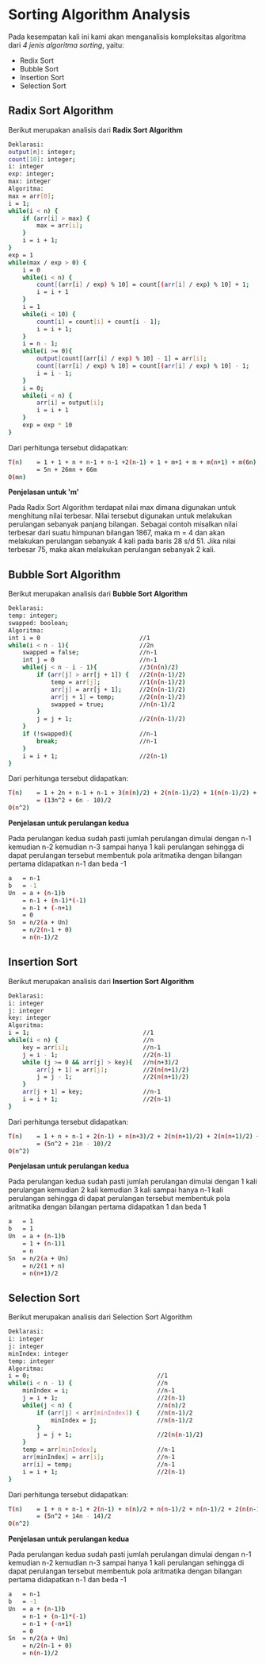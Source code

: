 # Sorting Algorithm Analysis

Pada kesempatan kali ini kami akan menganalisis kompleksitas algoritma dari *4 jenis algoritma sorting*, yaitu:
- Redix Sort
- Bubble Sort
- Insertion Sort
- Selection Sort

## Radix Sort Algorithm
Berikut merupakan analisis dari **Radix Sort Algorithm**
```bash
Deklarasi:
output[n]: integer;
count[10]: integer;
i: integer
exp: integer;
max: integer
Algoritma: 
max = arr[0];                                                            //1
i = 1;                                                                   //1
while(i < n) {                                                           //n
    if (arr[i] > max) {                                                  //n-1
        max = arr[i];                                                    //n-1
    }                                                                    
    i = i + 1;                                                           //2(n-1)
}
exp = 1                                                                  //1
while(max / exp > 0) {                                                   //m+1
    i = 0                                                                //m
    while(i < n) {                                                       //m(n+1)
        count[(arr[i] / exp) % 10] = count[(arr[i] / exp) % 10] + 1;     //m(6n)
        i = i + 1                                                        //m(2n)
    }
    i = 1                                                                //m
    while(i < 10) {                                                      //m(10)
        count[i] = count[i] + count[i - 1];                              //m(27)
        i = i + 1;                                                       //m(18)
    }
    i = n - 1;                                                           //2m                                                           
    while(i >= 0){                                                       //m(n+1)
        output[count[(arr[i] / exp) % 10] - 1] = arr[i];                 //m(4n)
        count[(arr[i] / exp) % 10] = count[(arr[i] / exp) % 10] - 1;     //m(6n)
        i = i - 1;                                                       //m(2n)
    }
    i = 0;                                                               //m
    while(i < n) {                                                       //m(n+1)
        arr[i] = output[i];                                              //m(n)
        i = i + 1                                                        //m(2n)
    }
    exp = exp * 10                                                       //2m
}
```
Dari perhitunga tersebut didapatkan:
```bash
T(n)    = 1 + 1 + n + n-1 + n-1 +2(n-1) + 1 + m+1 + m + m(n+1) + m(6n) + m(2n) + m + m(10) + m(27) + m(18) + 2m + m(n+1) + m(4n) + m(6n) + m(2n) + m + m(n+1) + m(n) + m(2n) + 2m
        = 5n + 26mn + 66m
O(mn)
```
**Penjelasan untuk 'm'**

Pada Radix Sort Algorithm terdapat nilai max dimana digunakan untuk menghitung nilai terbesar. Nilai tersebut digunakan untuk melakukan perulangan sebanyak panjang bilangan. Sebagai contoh misalkan nilai terbesar dari suatu himpunan bilangan 1867, maka m = 4 dan akan melakukan perulangan sebanyak 4 kali pada baris 28 s/d 51. Jika nilai terbesar 75, maka akan melakukan perulangan sebanyak 2 kali.

## Bubble Sort Algorithm
Berikut merupakan analisis dari **Bubble Sort Algorithm**
```bash
Deklarasi:
temp: integer;
swapped: boolean;
Algoritma:
int i = 0                            //1
while(i < n - 1){                    //2n
    swapped = false;                 //n-1
    int j = 0                        //n-1
    while(j < n - i - 1){            //3(n(n)/2)
        if (arr[j] > arr[j + 1]) {   //2(n(n-1)/2)
            temp = arr[j];           //1(n(n-1)/2)
            arr[j] = arr[j + 1];     //2(n(n-1)/2)
            arr[j + 1] = temp;       //2(n(n-1)/2)
            swapped = true;          //n(n-1)/2
        }
        j = j + 1;                   //2(n(n-1)/2)
    }
    if (!swapped){                   //n-1
        break;                       //n-1
    }
    i = i + 1;                       //2(n-1)
}
```
Dari perhitunga tersebut didapatkan:
```bash
T(n)    = 1 + 2n + n-1 + n-1 + 3(n(n)/2) + 2(n(n-1)/2) + 1(n(n-1)/2) + 2(n(n-1)/2) + 2(n(n-1)/2) + n(n-1)/2 + 2(n(n-1)/2) + n-1 + n-1 + 2(n-1)
        = (13n^2 + 6n - 10)/2
O(n^2)
```
**Penjelasan untuk perulangan kedua**

Pada perulangan kedua sudah pasti jumlah perulangan dimulai dengan n-1 kemudian n-2 kemudian n-3 sampai hanya 1 kali perulangan sehingga di dapat perulangan tersebut membentuk pola aritmatika dengan bilangan pertama didapatkan n-1 dan beda -1
```bash
a   = n-1
b   = -1
Un  = a + (n-1)b
    = n-1 + (n-1)*(-1)
    = n-1 + (-n+1)
    = 0
Sn  = n/2(a + Un)
    = n/2(n-1 + 0)
    = n(n-1)/2
```

## Insertion Sort
Berikut merupakan analisis dari **Insertion Sort Algorithm**
```bash
Deklarasi:
i: integer
j: integer
key: integer
Algoritma:
i = 1;                                //1
while(i < n) {                        //n
    key = arr[i];                     //n-1
    j = i - 1;                        //2(n-1)
    while (j >= 0 && arr[j] > key){   //n(n+3)/2
        arr[j + 1] = arr[j];          //2(n(n+1)/2)
        j = j - 1;                    //2(n(n+1)/2)
    }
    arr[j + 1] = key;                 //n-1
    i = i + 1;                        //2(n-1)
}
```
Dari perhitunga tersebut didapatkan:
```bash
T(n)    = 1 + n + n-1 + 2(n-1) + n(n+3)/2 + 2(n(n+1)/2) + 2(n(n+1)/2) + n-1 + 2(n-1)
        = (5n^2 + 21n - 10)/2
O(n^2)
```
**Penjelasan untuk perulangan kedua**

Pada perulangan kedua sudah pasti jumlah perulangan dimulai dengan 1 kali perulangan kemudian 2 kali kemudian 3 kali sampai hanya n-1 kali perulangan sehingga di dapat perulangan tersebut membentuk pola aritmatika dengan bilangan pertama didapatkan 1 dan beda 1
```bash
a   = 1
b   = 1
Un  = a + (n-1)b
    = 1 + (n-1)1
    = n
Sn  = n/2(a + Un)
    = n/2(1 + n)
    = n(n+1)/2
```

## Selection Sort
Berikut merupakan analisis dari Selection Sort Algorithm
```bash
Deklarasi:
i: integer
j: integer
minIndex: integer
temp: integer
Algoritma:
i = 0;                                    //1
while(i < n - 1) {                        //n
    minIndex = i;                         //n-1
    j = i + 1;                            //2(n-1)
    while(j < n) {                        //n(n)/2
        if (arr[j] < arr[minIndex]) {     //n(n-1)/2
            minIndex = j;                 //n(n-1)/2
        }
        j = j + 1;                        //2(n(n-1)/2)    
    }
    temp = arr[minIndex];                 //n-1
    arr[minIndex] = arr[i];               //n-1
    arr[i] = temp;                        //n-1
    i = i + 1;                            //2(n-1)
}
```
Dari perhitunga tersebut didapatkan:
```bash
T(n)    = 1 + n + n-1 + 2(n-1) + n(n)/2 + n(n-1)/2 + n(n-1)/2 + 2(n(n-1)/2) + n-1 + n-1 + n-1 + 2(n-1)
        = (5n^2 + 14n - 14)/2
O(n^2)
```
**Penjelasan untuk perulangan kedua**

Pada perulangan kedua sudah pasti jumlah perulangan dimulai dengan n-1 kemudian n-2 kemudian n-3 sampai hanya 1 kali perulangan sehingga di dapat perulangan tersebut membentuk pola aritmatika dengan bilangan pertama didapatkan n-1 dan beda -1
```bash
a   = n-1
b   = -1
Un  = a + (n-1)b
    = n-1 + (n-1)*(-1)
    = n-1 + (-n+1)
    = 0
Sn  = n/2(a + Un)
    = n/2(n-1 + 0)
    = n(n-1)/2
```
